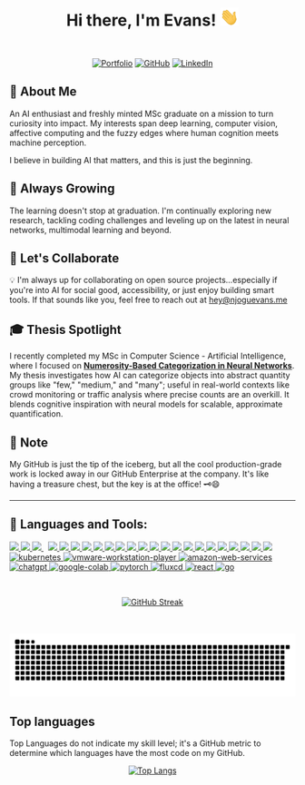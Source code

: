 <h1 align="center">Hi there, I'm Evans!</a> <img
src="https://github.com/EvansNjogu/EvansNjogu/blob/master/Hi.gif" height="32" /></h1>
<br />

<p align="center">
  <a href="https://njoguevans.me/">
    <img alt="Portfolio" title="Portfolio" height="48" width="48" src="https://njoguevans.me/PortfolioImage.svg"></a>
  <a href="https://github.com/EvansNjogu">
    <picture>
      <source media="(prefers-color-scheme: dark)" srcset="https://cdn.simpleicons.org/github/white">
      <img alt="GitHub" title="GitHub" height="48" width="48" src="https://cdn.simpleicons.org/github"></picture></a>
  <a href="https://www.linkedin.com/in/evans-njogu/">
    <img alt="LinkedIn" title="LinkedIn" height="48" width="48" src="https://upload.wikimedia.org/wikipedia/commons/c/ca/LinkedIn_logo_initials.png">
  </a>

</p>


## 🧠 About Me

An AI enthusiast and freshly minted MSc graduate on a mission to turn curiosity into impact. My interests span deep learning, computer vision, affective computing and the fuzzy edges where human cognition meets machine perception.

I believe in building AI that matters, and this is just the beginning.

## 🌱 Always Growing

The learning doesn't stop at graduation. I'm continually exploring new research, tackling coding challenges and leveling up on the latest in neural networks, multimodal learning and beyond.

## 👯 Let's Collaborate

💡 I'm always up for collaborating on open source projects...especially if you're into AI for social good, accessibility, or just enjoy building smart tools. If that sounds like you, feel free to reach out at [hey@njoguevans.me](mailto:hey@njoguevans.me)

## 🎓 Thesis Spotlight

I recently completed my MSc in Computer Science - Artificial Intelligence, where I focused on **[Numerosity-Based Categorization in Neural Networks](https://github.com/EvansNjogu/NumerosityBasedCategorization)**. My thesis investigates how AI can categorize objects into abstract quantity groups like "few," "medium," and "many"; useful in real-world contexts like crowd monitoring or traffic analysis where precise counts are an overkill. It blends cognitive inspiration with neural models for scalable, approximate quantification.


## 📝 Note

My GitHub is just the tip of the iceberg, but all the cool production-grade work is locked away in our GitHub Enterprise at the company. It's like having a treasure chest, but the key is at the office! 🗝️😄

---

## 🚀 Languages and Tools:

<p align="left"> 
    <a href="https://www.tensorflow.org/" target="_blank"> <img src="https://img.icons8.com/color/48/000000/tensorflow.png"/> </a>
    <a href="https://www.python.org" target="_blank"> <img src="https://img.icons8.com/color/48/000000/python.png"/> </a> 
    <a style="padding-right:8px;" href="https://www.mysql.com/" target="_blank"> <img src="https://img.icons8.com/fluent/50/000000/mysql-logo.png"/> </a>
    <a href="https://cloud.google.com/" target="_blank"> <img src="https://img.icons8.com/color/48/000000/google-cloud-platform.png"/> </a>
    <a href="https://git-scm.com/" target="_blank"> <img src="https://img.icons8.com/color/48/000000/git.png"/> </a> 
    <a href="https://html.com/" target="_blank"> <img src="https://img.icons8.com/color/48/000000/html-5--v1.png"/> </a>   
    <a href="https://www.w3.org/Style/CSS/Overview.en.html" target="_blank"> <img src="https://img.icons8.com/color/48/000000/css3.png"/> </a> 
    <a href="https://www.jetbrains.com/pycharm/" target="_blank"> <img src="https://img.icons8.com/color/48/000000/pycharm.png"/> </a> 
    <a href="https://www.jetbrains.com/idea/" target="_blank"> <img src="https://img.icons8.com/color/48/000000/intellij-idea.png"/> </a>
    <a href="https://github.com/" target="_blank"> <img src="https://img.icons8.com/color-glass/48/000000/github.png"/> </a>
    <a href="https://opencv.org/" target="_blank"> <img src="https://img.icons8.com/color/48/000000/opencv.png"/> </a>
    <a href="https://www.javascript.com/" target="_blank"> <img src="https://img.icons8.com/color/48/000000/javascript.png"/> </a>
    <a href="https://www.java.com/en/" target="_blank"> <img src="https://img.icons8.com/color/48/000000/java-coffee-cup-logo--v1.png"/> </a>
    <a href="https://code.visualstudio.com/" target="_blank"> <img src="https://img.icons8.com/color/48/000000/visual-studio-code-2019.png"/> </a>
    <a href="https://www.php.net/" target="_blank"> <img src="https://img.icons8.com/officexs/40/000000/php-logo.png"/> </a>
    <a href="https://laravel.com/" target="_blank"> <img src="https://img.icons8.com/fluency/48/000000/laravel.png"/> </a>
    <a href="https://www.ansible.com/" target="_blank"> <img src="https://img.icons8.com/color/48/null/ansible.png"/> </a>
    <a href="https://www.docker.com/" target="_blank"> <img src="https://img.icons8.com/fluency/48/null/docker.png"/> </a>
    <a href="https://www.linux.com/" target="_blank"> <img src="https://img.icons8.com/color/48/null/linux--v1.png"/> </a>
    <a href="https://jupyter.org/" target="_blank"> <img src="https://img.icons8.com/fluency/48/null/jupyter.png"/> </a>
    <a href="https://www.jenkins.io/" target="_blank"> <img src="https://img.icons8.com/color/48/null/jenkins.png"/> </a>
    <a href="https://jira.atlassian.com/" target="_blank"> <img src="https://img.icons8.com/color/48/null/jira.png"/> </a>
    <a href="https://www.postgresql.org/" target="_blank"> <img src="https://img.icons8.com/color/48/postgreesql.png"/> </a>
    <a href="https://kubernetes.io/" target="_blank"> <img width="48" height="48" src="https://img.icons8.com/color/48/kubernetes.png" alt="kubernetes"/> </a>
    <a href="https://docs.vmware.com/" target="_blank"> <img width="48" height="48" src="https://img.icons8.com/fluency/48/vmware-workstation-player.png" alt="vmware-workstation-player"/> </a>
    <a href="https://aws.amazon.com/" target="_blank"> <img width="48" height="48" src="https://img.icons8.com/color/48/amazon-web-services.png" alt="amazon-web-services"/> </a>
    <a href="https://chatgpt.com/" target="_blank"> <img width="50" height="50" src="https://img.icons8.com/ios/50/chatgpt.png" alt="chatgpt"/>  </a>
    <a href="https://colab.google/" target="_blank"> <img width="48" height="48" src="https://img.icons8.com/color/48/google-colab.png" alt="google-colab"/> </a>
    <a href="https://pytorch.org/" target="_blank"> <img width="48" height="48" src="https://img.icons8.com/fluency/48/pytorch.png" alt="pytorch"/> </a>
    <a href="https://fluxcd.io/" target="_blank"> <img width="48" height="48" src="https://njoguevans.me/fluxcd.png" alt="fluxcd"/> </a>
    <a href="https://react.dev/" target="_blank"> <img width="48" height="48" src="https://img.icons8.com/external-tal-revivo-color-tal-revivo/48/external-react-a-javascript-library-for-building-user-interfaces-logo-color-tal-revivo.png" alt="react"/> </a>
    <a href="https://go.dev/" target="_blank"> <img width="48" height="48" src="https://njoguevans.me/go-language.png" alt="go"/> </a>
</p>

<br/>

<p align="center">
  <a href="https://git.io/streak-stats">
    <img src="https://github-readme-streak-stats-eight.vercel.app/?user=EvansNjogu&theme=graywhite" alt="GitHub Streak" />
  </a>
</p>

<br/>
<br/>

<picture>
  <source media="(prefers-color-scheme: dark)" srcset="https://raw.githubusercontent.com/EvansNjogu/EvansNjogu/output/github-snake-dark.svg" />
  <source media="(prefers-color-scheme: light)" srcset="https://raw.githubusercontent.com/EvansNjogu/EvansNjogu/output/github-snake.svg" />
  <img alt="github-snake" src="https://raw.githubusercontent.com/EvansNjogu/EvansNjogu/output/github-snake.svg" />
</picture>


## Top languages
Top Languages do not indicate my skill level; it's a GitHub metric to determine which languages have the most code on my GitHub.

<p align="center">
  <a href="https://github.com/EvansNjogu/github-readme-stats">
    <img src="https://github-readme-stats.vercel.app/api/top-langs/?username=EvansNjogu&hide=javascript,html&theme=graywhite" alt="Top Langs" />
  </a>
</p>
